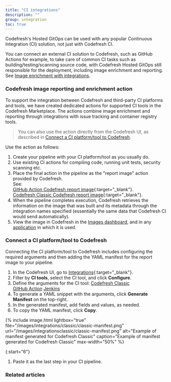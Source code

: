 ```yaml
---
title: "CI integrations"
description: ""
group: integration
toc: true
---
```


Codefresh's Hosted GitOps can be used with any popular Continuous Integration (CI) solution, not just with Codefresh CI.

You can connect an external CI solution to Codefresh, such as GitHub Actions for example, to take care of common CI tasks such as building/testing/scanning source code, with Codefresh Hosted GitOps still responsible for the deployment, including image enrichment and reporting.  
See [Image enrichment with integrations]({{site.baseurl}}/docs/integrations/image-enrichment-overview/).

### Codefresh image reporting and enrichment action
To support the integration between Codefresh and third-party CI platforms and tools, we have created dedicated actions for supported CI tools in the Codefresh Marketplace. The actions combine image enrichment and reporting through integrations with issue tracking and container registry tools. 

>You can also use the action directly from the Codefresh UI, as described in [Connect a CI platform/tool to Codefresh](#connect-a-ci-platform-tool-to-Codefresh).


Use the action as follows:

1. Create your pipeline with your CI platform/tool as you usually do.
1. Use existing CI actions for compiling code, running unit tests, security scanning etc.
1. Place the final action in the pipeline as the "report image" action provided by Codefresh.  
  See:  
 [GitHub Action Codefresh report image](https://github.com/marketplace/actions/codefresh-report-image){:target="\_blank"}.  
 [Codefresh Classic Codefresh report image](https://codefresh.io/steps/step/codefresh-report-image){:target="\_blank"}.    
1. When the pipeline completes execution, Codefresh retrieves the information on the image that was built and its metadata through the integration names specified (essentially the same data that Codefresh CI would send automatically).
1. View the image in Codefresh in the [Images dashboard]({{site.baseurl}}/docs/deployment/images/), and in any [application]({{site.baseurl}}/docs/deployment/applications-dashboard/) in which it is used.

### Connect a CI platform/tool to Codefresh
Connecting the CI platform/tool to Codefresh includes configuring the required arguments and then adding the YAML manifest for the report image to your pipeline.  

1. In the Codefresh UI, go to [Integrations](https://g.codefresh.io/2.0/account-settings/integrations){:target="\_blank"}.
1. Filter by **CI tools**, select the CI tool, and click **Configure**.
1. Define the arguments for the CI tool:
  [Codefresh Classic]({{site.baseurl}}/docs/integrations/codefresh-classic/)  
  [GitHub Action]({{site.baseurl}}/docs/integrations/github-action/)
  [Jenkins]({{site.baseurl}}/docs/integrations/jenkins/)
1. To generate a YAML snippet with the arguments, click **Generate Manifest** on the top-right. 
1. In the generated manifest, add fields and values, as needed.
1. To copy the YAML manifest, click **Copy**.

{% include image.html 
lightbox="true" 
file="/images/integrations/classic/classic-manifest.png" 
url="/images/integrationsclassic/classic-manifest.png"
alt="Example of manifest generated for Codefresh Classic"
caption="Example of manifest generated for Codefresh Classic"
max-width="50%"
%}

{:start="6"}
1. Paste it as the last step in your CI pipeline.


### Related articles






